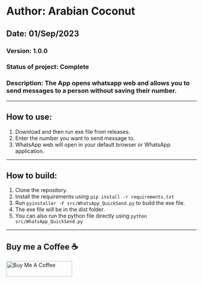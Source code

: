 # Author: Arabian Coconut
## Date: 01/Sep/2023
### Version: 1.0.0
### Status of project: **Complete**
### Description: The App opens whatsapp web and allows you to send messages to a person without saving their number.

---

## How to use:
1. Download and then run exe file from releases.
2. Enter the number you want to send message to.
3. WhatsApp web will open in your default browser or WhatsApp application.

---
## How to build:
1. Clone the repository.
2. Install the requirements using `pip install -r requirements.txt`
3. Run `pyinstaller -F src/WhatsApp_QuickSend.py` to build the exe file.
4. The exe file will be in the dist folder.
5. You can also run the python file directly using `python src/WhatsApp_QuickSend.py`

---
## Buy me a Coffee :coffee:
<a href="https://www.buymeacoffee.com/arabiancoconut" target="_blank"><img src="https://cdn.buymeacoffee.com/buttons/default-orange.png" alt="Buy Me A Coffee" height="41" width="174"></a>

